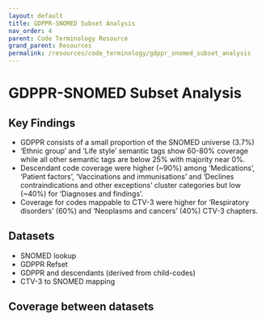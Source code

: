 ```yaml
---
layout: default
title: GDPPR-SNOMED Subset Analysis
nav_order: 4
parent: Code Terminology Resource
grand_parent: Resources
permalink: /resources/code_terminology/gdppr_snomed_subset_analysis
---
```


# GDPPR-SNOMED Subset Analysis

## Key Findings

- GDPPR consists of a small proportion of the SNOMED universe (3.7%)
- ‘Ethnic group’ and ‘Life style’ semantic tags show 60-80% coverage  while all other semantic tags are below 25% with majority near 0%.
- Descendant code coverage were higher (~90%) among ‘Medications’, ‘Patient factors’, ‘Vaccinations and immunisations’ and ‘Declines contraindications and other exceptions’ cluster categories but low (~40%) for ‘Diagnoses and findings’.
- Coverage for codes mappable to CTV-3 were higher for ‘Respiratory disorders’ (60%) and ‘Neoplasms and cancers’ (40%) CTV-3 chapters. 

## Datasets

- SNOMED lookup
- GDPPR Refset
- GDPPR and descendants (derived from child-codes)
- CTV-3 to SNOMED mapping

## Coverage between datasets



